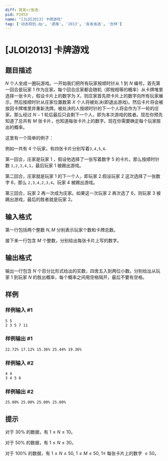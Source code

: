 ```yaml
---
diff: 提高+/省选-
pid: P2059
name: "[JLOI2013] 卡牌游戏"
tag: ['动态规划,dp', '递推', '2013', '各省省选', '吉林']
---
```

# [JLOI2013] 卡牌游戏
## 题目描述

$N$ 个人坐成一圈玩游戏。一开始我们把所有玩家按顺时针从 $1$ 到 $N$ 编号。首先第一回合是玩家 $1$ 作为庄家。每个回合庄家都会随机（即按相等的概率）从卡牌堆里选择一张卡片，假设卡片上的数字为 $X$，则庄家首先把卡片上的数字向所有玩家展示，然后按顺时针从庄家位置数第 $X$ 个人将被处决(即退出游戏)。然后卡片将会被放回卡牌堆里并重新洗牌。被处决的人按顺时针的下一个人将会作为下一轮的庄家。那么经过 $N-1$ 轮后最后只会剩下一个人，即为本次游戏的胜者。现在你预先知道了总共有 $M$ 张卡片，也知道每张卡片上的数字。现在你需要确定每个玩家胜出的概率。

这里有一个简单的例子：

例如一共有 $4$ 个玩家，有四张卡片分别写着`3,4,5,6`.

第一回合，庄家是玩家 $1$ ，假设他选择了一张写着数字 $5$ 的卡片。那么按顺时针数 `1,2,3,4,1`，最后玩家 $1$ 被踢出游戏。

第二回合，庄家就是玩家 $1$ 的下一个人，即玩家 $2$.假设玩家 $2$ 这次选择了一张数字 $6$，那么 `2,3,4,2,3,4`，玩家 $4$ 被踢出游戏。

第三回合，玩家 $2$ 再一次成为庄家。如果这一次玩家 $2$ 再次选了 $6$，则玩家 $3$ 被踢出游戏，最后的胜者就是玩家 $2$。
## 输入格式

第一行包括两个整数 $N,M$ 分别表示玩家个数和卡牌总数。

接下来一行包含 $M$ 个整数，分别给出每张卡片上写的数字。
## 输出格式

输出一行包含 $N$ 个百分比形式给出的实数，四舍五入到两位小数。分别给出从玩家 $1$ 到玩家 $N$ 的胜出概率，每个概率之间用空格隔开，最后不要有空格。
## 样例

### 样例输入 #1
```
5 5
2 3 5 7 11

```
### 样例输出 #1
```
22.72% 17.12% 15.36% 25.44% 19.36%

```
### 样例输入 #2
```
4 4
3 4 5 6
```
### 样例输出 #2
```
25.00% 25.00% 25.00% 25.00%
```
## 提示

对于 $30\%$ 的数据，有 $1\le N\le 10$。

对于 $50\%$ 的数据，有 $1\le N\le 30$。

对于 $100\%$ 的数据，有 $1\le N\le 50$, $1\le M\le 50$, $1\le$ 每张卡片上的数字 $\le 50$。
